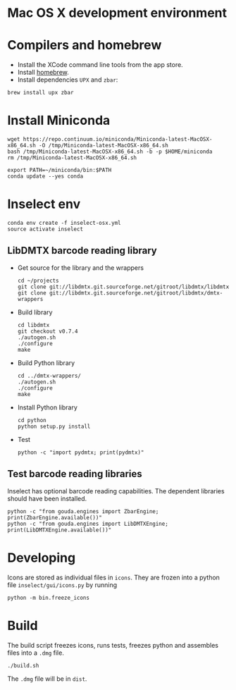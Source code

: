 # Mac OS X development environment

# Compilers and homebrew

* Install the XCode command line tools from the app store.
* Install [homebrew](http://brew.sh/).
* Install dependencies `UPX` and `zbar`:

```
brew install upx zbar
```

# Install Miniconda

```
wget https://repo.continuum.io/miniconda/Miniconda-latest-MacOSX-x86_64.sh -O /tmp/Miniconda-latest-MacOSX-x86_64.sh
bash /tmp/Miniconda-latest-MacOSX-x86_64.sh -b -p $HOME/miniconda
rm /tmp/Miniconda-latest-MacOSX-x86_64.sh

export PATH=~/miniconda/bin:$PATH
conda update --yes conda
```

# Inselect env

```
conda env create -f inselect-osx.yml
source activate inselect
```

## LibDMTX barcode reading library

* Get source for the library and the wrappers

    ```
    cd ~/projects
    git clone git://libdmtx.git.sourceforge.net/gitroot/libdmtx/libdmtx
    git clone git://libdmtx.git.sourceforge.net/gitroot/libdmtx/dmtx-wrappers
    ```

* Build library

    ```
    cd libdmtx
    git checkout v0.7.4
    ./autogen.sh
    ./configure
    make
    ```

* Build Python library

    ```
    cd ../dmtx-wrappers/
    ./autogen.sh
    ./configure
    make
    ```

* Install Python library

    ```
    cd python
    python setup.py install
    ```

* Test

    ```
    python -c "import pydmtx; print(pydmtx)"
    ```

## Test barcode reading libraries

Inselect has optional barcode reading capabilities. The dependent libraries
should have been installed.

```
python -c "from gouda.engines import ZbarEngine; print(ZbarEngine.available())"
python -c "from gouda.engines import LibDMTXEngine; print(LibDMTXEngine.available())"
```

# Developing

Icons are stored as individual files in `icons`. They are frozen into
a python file `inselect/gui/icons.py` by running

```
python -m bin.freeze_icons
```

# Build

The build script freezes icons, runs tests, freezes python and assembles files
into a `.dmg` file.

```
./build.sh
```

The `.dmg` file will be in `dist`.
